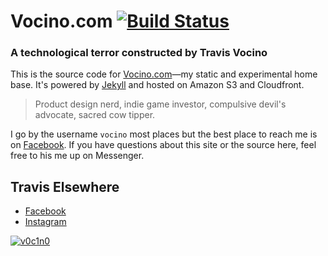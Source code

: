 # Vocino.com [![Build Status](https://travis-ci.org/vocino/vocino.com.svg?branch=master)](https://travis-ci.org/vocino/vocino.com)
### A technological terror constructed by Travis Vocino

This is the source code for [Vocino.com](https://vocino.com)&mdash;my static and experimental home base. It's powered by [Jekyll](https://jekyllrb.com) and hosted on Amazon S3 and Cloudfront.

> Product design nerd, indie game investor, compulsive devil's advocate, sacred cow tipper.

I go by the username `vocino` most places but the best place to reach me is on [Facebook](https://facebook.com/vocino). If you have questions about this site or the source here, feel free to his me up on Messenger.

## Travis Elsewhere

- [Facebook](https://facebook.com/vocino)
- [Instagram](https://instagram.com/vocino)

[![v0c1n0](http://mypsn.eu.playstation.com/psn/profile/v0c1n0.png)](http://eu.playstation.com/psn/profile/v0c1n0/)
